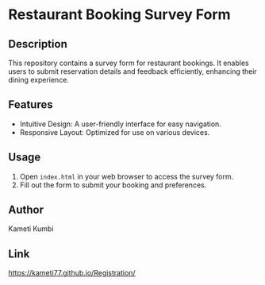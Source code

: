 # Restaurant Booking Survey Form

## Description
This repository contains a survey form for restaurant bookings. It enables users to submit reservation details and feedback efficiently, enhancing their dining experience.

## Features
- Intuitive Design: A user-friendly interface for easy navigation.
- Responsive Layout: Optimized for use on various devices.

## Usage
1. Open `index.html` in your web browser to access the survey form.
2. Fill out the form to submit your booking and preferences.

## Author
Kameti Kumbi

## Link
https://kameti77.github.io/Registration/
